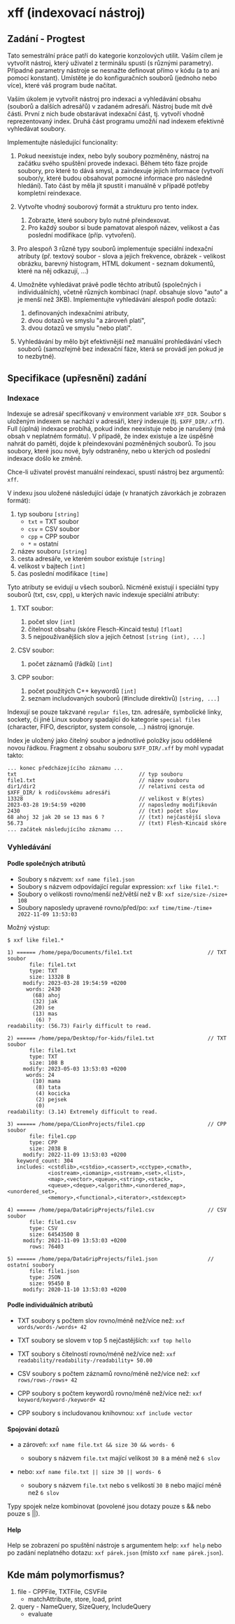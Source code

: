 # xff (indexovací nástroj)

## Zadání - Progtest

Tato semestrální práce patří do kategorie konzolových utilit. Vaším cílem je vytvořit nástroj, který uživatel z terminálu spustí (s různými parametry). Případné parametry nástroje se nesnažte definovat přímo v kódu (a to ani pomocí konstant). Umístěte je do konfiguračních souborů (jednoho nebo více), které váš program bude načítat.

Vaším úkolem je vytvořit nástroj pro indexaci a vyhledávání obsahu (souborů a dalších adresářů) v zadaném adresáři. Nástroj bude mít dvě části. První z nich bude obstarávat indexační část, tj. vytvoří vhodně reprezentovaný index. Druhá část programu umožňí nad indexem efektivně vyhledávat soubory.

Implementujte následující funcionality:

1. Pokud neexistuje index, nebo byly soubory pozměněny, nástroj na začátku svého spuštění provede indexaci. Během této fáze projde soubory, pro které to dává smysl, a zaindexuje jejich informace (vytvoří soubor/y, které budou obsahovat pomocné informace pro následné hledání). Tato část by měla jít spustit i manuálně v případě potřeby kompletní reindexace.


2. Vytvořte vhodný souborový formát a strukturu pro tento index.

    1. Zobrazte, které soubory bylo nutné přeindexovat.
    2. Pro každý soubor si bude pamatovat alespoň název, velikost a čas poslední modifikace (příp. vytvoření).


3. Pro alespoň 3 různé typy souborů implementuje speciální indexační atributy (př. textový soubor - slova a jejich frekvence, obrázek - velikost obrázku, barevný histogram, HTML dokument - seznam dokumentů, které na něj odkazují, …)


4. Umožněte vyhledávat právě podle těchto atributů (společných i individuálních), včetně různých kombinací (např. obsahuje slovo "auto" a je menší než 3KB). Implementujte vyhledávání alespoň podle dotazů:

    1. definovaných indexačními atributy,
    2. dvou dotazů ve smyslu "a zároveň platí",
    3. dvou dotazů ve smyslu "nebo platí".


5. Vyhledávání by mělo být efektivnější než manuální prohledávání všech souborů (samozřejmě bez indexační fáze, která se provádí jen pokud je to nezbytné).

## Specifikace (upřesnění) zadání

### Indexace

Indexuje se adresář specifikovaný v environment variable `XFF_DIR`. Soubor s uloženým indexem se nachází v adresáři, který indexuje (tj. `$XFF_DIR/.xff`). Full (úplná) indexace probíhá, pokud index neexistuje nebo je narušený (má obsah v neplatném formátu). V případě, že index existuje a lze úspěšně nahrát do paměti, dojde k přeindexování pozměněných souborů. To jsou soubory, které jsou nové, byly odstraněny, nebo u kterých od poslední indexace došlo ke změně.

Chce-li uživatel provést manuální reindexaci, spustí nástroj bez argumentů: `xff`.

V indexu jsou uložené následující údaje (v hranatých závorkách je zobrazen formát):

1. typ souboru `[string]`
    * `txt` = TXT soubor
    * `csv` = CSV soubor
    * `cpp` = CPP soubor
    * `*` = ostatní
2. název souboru `[string]`
3. cesta adresáře, ve kterém soubor existuje `[string]`
4. velikost v bajtech `[int]`
5. čas poslední modifikace `[time]`

Tyto atributy se evidují u všech souborů. Nicméně existují i speciální typy souborů (txt, csv, cpp), u kterých navíc indexuje speciální atributy:

1. TXT soubor:
    1. počet slov `[int]`
    2. čitelnost obsahu (skóre Flesch-Kincaid testu) `[float]`
    3. 5 nejpoužívanějších slov a jejich četnost `[string (int), ...]`


2. CSV soubor:
    1. počet záznamů (řádků) `[int]`


3. CPP soubor:
    1. počet použitých C++ keywordů `[int]`
    2. seznam includovaných souborů (#include direktivů) `[string, ...]`

Indexují se pouze takzvané `regular files`, tzn. adresáře, symbolické linky, sockety, či jiné Linux soubory spadající do kategorie `special files` (character, FIFO, descriptor, system console, ...) nástroj ignoruje.

Index je uložený jako čitelný soubor a jednotlivé položky jsou oddělené novou řádkou. Fragment z obsahu souboru `$XFF_DIR/.xff` by mohl vypadat takto:

```
... konec předcházejícího záznamu ...
txt                                       // typ souboru
file1.txt                                 // název souboru
dir1/dir2                                 // relativní cesta od $XFF_DIR/ k rodičovskému adresáři
13328                                     // velikost v B(ytes)
2023-03-28 19:54:59 +0200                 // naposledny modifikován
2430                                      // (txt) počet slov
68 ahoj 32 jak 20 se 13 mas 6 ?           // (txt) nejčastější slova
56.73                                     // (txt) Flesh-Kincaid skóre
... začátek následujícího záznamu ...
```

### Vyhledávání

#### Podle společných atributů

* Soubory s názvem: `xxf name file1.json`
* Soubory s názvem odpovídající regular expression: `xxf like file1.*`:
* Soubory o velikosti rovno/menší než/větší než v B: `xxf size/size-/size+ 108`
* Soubory naposledy upravené rovno/před/po: `xxf time/time-/time+ 2022-11-09 13:53:03`

Možný výstup:

```
$ xxf like file1.*

1) ====== /home/pepa/Documents/file1.txt                        // TXT soubor
       file: file1.txt
       type: TXT
       size: 13328 B
     modify: 2023-03-28 19:54:59 +0200
      words: 2430
        (68) ahoj
        (32) jak
        (20) se
        (13) mas
         (6) ?
readability: (56.73) Fairly difficult to read.

2) ====== /home/pepa/Desktop/for-kids/file1.txt                 // TXT soubor
       file: file1.txt
       type: TXT
       size: 108 B
     modify: 2023-05-03 13:53:03 +0200
      words: 24
        (10) mama
         (8) tata
         (4) kocicka
         (2) pejsek
         (0)
readability: (3.14) Extremely difficult to read.

3) ====== /home/pepa/CLionProjects/file1.cpp                    // CPP soubor
       file: file1.cpp
       type: CPP
       size: 2038 B
     modify: 2022-11-09 13:53:03 +0200
   keyword_count: 304
   includes: <cstdlib>,<cstdio>,<cassert>,<cctype>,<cmath>,
             <iostream>,<iomanip>,<sstream>,<set>,<list>,
             <map>,<vector>,<queue>,<string>,<stack>,
             <queue>,<deque>,<algorithm>,<unordered_map>,<unordered_set>,
             <memory>,<functional>,<iterator>,<stdexcept>

4) ====== /home/pepa/DataGripProjects/file1.csv                 // CSV soubor
       file: file1.csv
       type: CSV
       size: 64543500 B
     modify: 2021-11-09 13:53:03 +0200
       rows: 76403

5) ====== /home/pepa/DataGripProjects/file1.json                // ostatní soubory
       file: file1.json
       type: JSON
       size: 95450 B
     modify: 2020-11-10 13:53:03 +0200
```

#### Podle individuálních atributů

* TXT soubory s počtem slov rovno/méně než/více než: `xxf words/words-/words+ 42`
* TXT soubory se slovem v top 5 nejčastějších: `xxf top hello`
* TXT soubory s čítelností rovno/méně než/více než: `xxf readability/readability-/readability+ 50.00`


* CSV soubory s počtem záznamů rovno/méně než/více než: `xxf rows/rows-/rows+ 42`


* CPP soubory s počtem keywordů rovno/méně než/více než: `xxf keyword/keyword-/keyword+ 42`
* CPP soubory s includovanou knihovnou: `xxf include vector`

#### Spojování dotazů

* a zároveň: `xxf name file.txt && size 30 && words- 6`
    * soubory s názvem `file.txt` mající velikost `30 B` a méně než `6 slov`


* nebo: `xxf name file.txt || size 30 || words- 6 `
    * soubory s názvem `file.txt` nebo s velikostí `30 B` nebo mající méně než `6 slov`

Typy spojek nelze kombinovat (povolené jsou dotazy pouze s && nebo pouze s ||).

#### Help

Help se zobrazení po spuštění nástroje s argumentem help: `xxf help` nebo po zadání neplatného dotazu: `xxf párek.json` (místo `xxf name párek.json`).

## Kde mám polymorfismus?

1. file - CPPFile, TXTFile, CSVFile
   - matchAttribute, store, load, print
2. query - NameQuery, SizeQuery, IncludeQuery
   - evaluate
